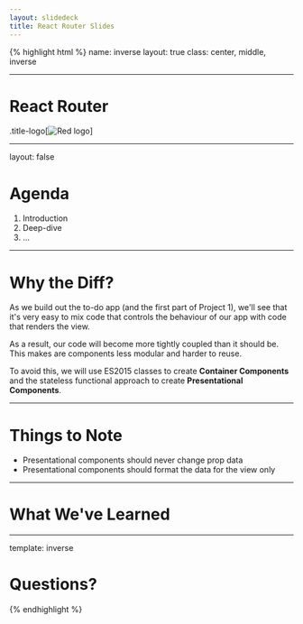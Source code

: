 ```yaml
---
layout: slidedeck
title: React Router Slides
---
```


{% highlight html %}
name: inverse
layout: true
class: center, middle, inverse

---

# React Router

.title-logo[![Red logo](/public/img/red-logo-white.svg)]

---
layout: false

# Agenda

1. Introduction
2. Deep-dive
3. ...

---


# Why the Diff?

As we build out the to-do app (and the first part of Project 1), we'll see that it's very easy to mix code that controls the behaviour of our app with code that renders the view.

As a result, our code will become more tightly coupled than it should be. This makes are components less modular and harder to reuse.

To avoid this, we will use ES2015 classes to create **Container Components** and the stateless functional approach to create **Presentational Components**.

---

# Things to Note

- Presentational components should never change prop data
- Presentational components should format the data for the view only

---

# What We've Learned

---
template: inverse

# Questions?

{% endhighlight %}
